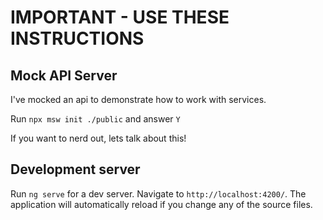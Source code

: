 # IMPORTANT - USE THESE INSTRUCTIONS

## Mock API Server

I've mocked an api to demonstrate how to work with services.

Run `npx msw init ./public` and answer `Y`

If you want to nerd out, lets talk about this!


## Development server

Run `ng serve` for a dev server. Navigate to `http://localhost:4200/`. The application will automatically reload if you change any of the source files.

